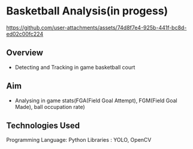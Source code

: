 # Basketball Analysis(in progess)
https://github.com/user-attachments/assets/74d8f7e4-925b-441f-bc8d-ed02c00fc224



## Overview
- Detecting and Tracking in game basketball court

## Aim
- Analysing in game stats(FGA(Field Goal Attempt), FGM(Field Goal Made), ball occupation rate)

## Technologies Used
Programming Language: Python
Libraries           : YOLO, OpenCV
